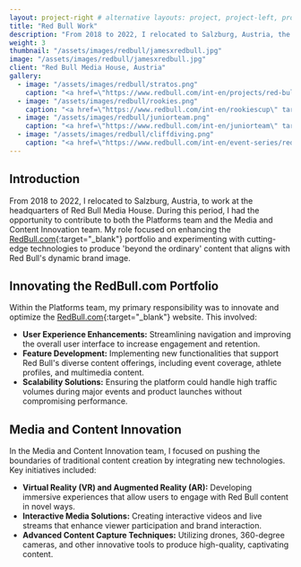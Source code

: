 ```yaml
---
layout: project-right # alternative layouts: project, project-left, project-right, project-top
title: "Red Bull Work"
description: "From 2018 to 2022, I relocated to Salzburg, Austria, the headquarters of Red Bull Media House. I worked on the platforms team, innovating the redbull.com portfolio, and the innovation team, developing solutions for capturing Red Bull content and enhancing consumer experiences."
weight: 3
thumbnail: "/assets/images/redbull/jamesxredbull.jpg"
image: "/assets/images/redbull/jamesxredbull.jpg"
client: "Red Bull Media House, Austria"
gallery:
  - image: "/assets/images/redbull/stratos.png"
    caption: "<a href=\"https://www.redbull.com/int-en/projects/red-bull-stratos\" target=\"_blank\">Red Bull Stratos: The Edge of Space</a>."
  - image: "/assets/images/redbull/rookies.png"
    caption: "<a href=\"https://www.redbull.com/int-en/rookiescup\" target=\"_blank\">Red Bull Rookies Cup: The Future of Racing</a>."
  - image: "/assets/images/redbull/juniorteam.png"
    caption: "<a href=\"https://www.redbull.com/int-en/juniorteam\" target=\"_blank\">Red Bull Junior Team: Nurturing Racing Talents</a>."
  - image: "/assets/images/redbull/cliffdiving.png"
    caption: "<a href=\"https://www.redbull.com/int-en/event-series/red-bull-cliff-diving\" target=\"_blank\">Red Bull Cliff Diving</a>."
---
```

## Introduction
From 2018 to 2022, I relocated to Salzburg, Austria, to work at the headquarters of Red Bull Media House. During this period, I had the opportunity to contribute to both the Platforms team and the Media and Content Innovation team. My role focused on enhancing the [RedBull.com](https://redbull.com){:target="_blank"} portfolio and experimenting with cutting-edge technologies to produce 'beyond the ordinary' content that aligns with Red Bull's dynamic brand image.

## Innovating the RedBull.com Portfolio
Within the Platforms team, my primary responsibility was to innovate and optimize the [RedBull.com](https://redbull.com){:target="_blank"} website. This involved:
- **User Experience Enhancements:** Streamlining navigation and improving the overall user interface to increase engagement and retention.
- **Feature Development:** Implementing new functionalities that support Red Bull's diverse content offerings, including event coverage, athlete profiles, and multimedia content.
- **Scalability Solutions:** Ensuring the platform could handle high traffic volumes during major events and product launches without compromising performance.

## Media and Content Innovation
In the Media and Content Innovation team, I focused on pushing the boundaries of traditional content creation by integrating new technologies. Key initiatives included:
- **Virtual Reality (VR) and Augmented Reality (AR):** Developing immersive experiences that allow users to engage with Red Bull content in novel ways.
- **Interactive Media Solutions:** Creating interactive videos and live streams that enhance viewer participation and brand interaction.
- **Advanced Content Capture Techniques:** Utilizing drones, 360-degree cameras, and other innovative tools to produce high-quality, captivating content.